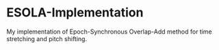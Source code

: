 # ESOLA-Implementation
My implementation of Epoch-Synchronous Overlap-Add method for time stretching and pitch shifting.
